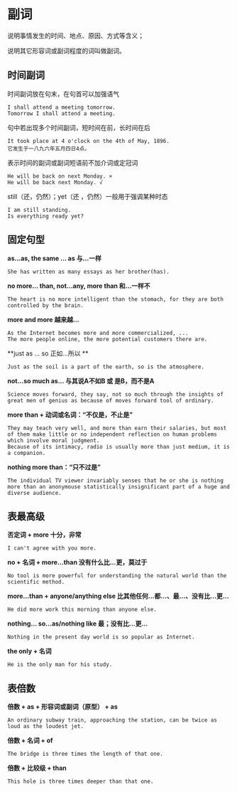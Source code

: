 # 副词

说明事情发生的时间、地点、原因、方式等含义；

说明其它形容词或副词程度的词叫做副词。



## 时间副词

时间副词放在句末，在句首可以加强语气

```
I shall attend a meeting tomorrow.
Tomorrow I shall attend a meeting.
```

句中若出现多个时间副词，短时间在前，长时间在后

```
It took place at 4 o'clock on the 4th of May, 1896.
它发生于一八九六年五月四日4点。
```

表示时间的副词或副词短语前不加介词或定冠词

```
He will be back on next Monday. ×
He will be back next Monday. √
```

still（还，仍然）；yet（还 ，仍然）一般用于强调某种时态

```
I am still standing.
Is everything ready yet?
```



## 固定句型

**as...as, the same ... as    与...一样**

```
She has written as many essays as her brother(has).
```

**no more... than, not...any, more than    和...一样不**

```
The heart is no more intelligent than the stomach, for they are both controlled by the brain.
```

**more and more 越来越...**

```
As the Internet becomes more and more commercialized, ...
The more people online, the more potential customers there are.
```

**just as ... so   正如...所以 **

```
Just as the soil is a part of the earth, so is the atmosphere.
```

**not...so much as...   与其说A不如B 或 是B，而不是A**

```
Science moves forward, they say, not so much through the insights of great men of genius as because of moves forward tool of ordinary.
```

**more than + 动词或名词：“不仅是，不止是”**

```
They may teach very well, and more than earn their salaries, but most of them make little or no independent reflection on human problems which involve moral judgment.
Because of its intimacy, radio is usually more than just medium, it is a companion.
```

**nothing more than：“只不过是”**

```
The individual TV viewer invariably senses that he or she is nothing more than an anonymouse statistically insignificant part of a huge and diverse audience.
```





## 表最高级

**否定词 + more    十分，非常**

```
I can't agree with you more.
```

**no + 名词 + more...than    没有什么比...更，莫过于**

```
No tool is more powerful for understanding the natural world than the scientific method.
```

**more...than + anyone/anything else    比其他任何...都...、最...、没有比...更...**

```
He did more work this morning than anyone else.
```

**nothing... so...as/nothing like    最；没有比...更...**

```
Nothing in the present day world is so popular as Internet.
```

**the only + 名词**

```
He is the only man for his study.
```



## 表倍数

**倍数 + as + 形容词或副词（原型） + as**

```
An ordinary subway train, approaching the station, can be twice as loud as the loudest jet.
```

**倍数 + 名词 + of**

```
The bridge is three times the length of that one.
```

**倍数 + 比较级 + than**

```
This hole is three times deeper than that one.
```





